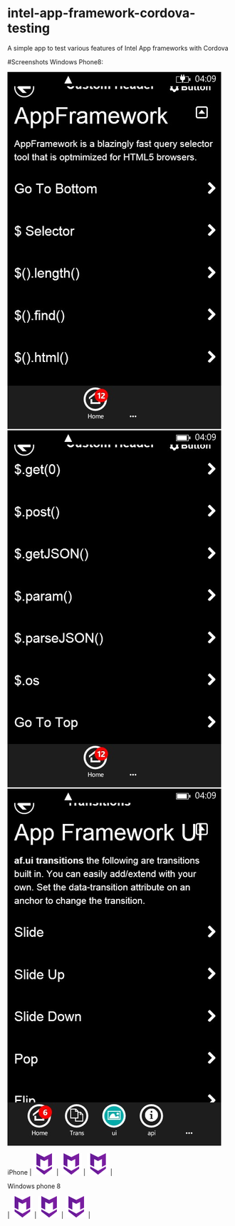 intel-app-framework-cordova-testing
===================================

A simple app to test various features of Intel App frameworks with Cordova

#Screenshots
Windows Phone8:

![alt text](https://raw.githubusercontent.com/sivakumarbdu/intel-app-framework-cordova-testing/master/www/images/screen1.jpg "Logo Title Text 1")
      ![alt text](https://raw.githubusercontent.com/sivakumarbdu/intel-app-framework-cordova-testing/master/www/images/screen2.jpg "Logo Title Text 1")             ![alt text](https://raw.githubusercontent.com/sivakumarbdu/intel-app-framework-cordova-testing/master/www/images/screen3.jpg "Logo Title Text 1")  









iPhone
|     ![alt text](https://github.com/adam-p/markdown-here/raw/master/src/common/images/icon48.png "Logo Title Text 1")
    | ![alt text](https://github.com/adam-p/markdown-here/raw/master/src/common/images/icon48.png "Logo Title Text 1")           | ![alt text](https://github.com/adam-p/markdown-here/raw/master/src/common/images/icon48.png "Logo Title Text 1")  |



Windows phone 8 

|     ![alt text](https://github.com/adam-p/markdown-here/raw/master/src/common/images/icon48.png "Logo Title Text 1")
    | ![alt text](https://github.com/adam-p/markdown-here/raw/master/src/common/images/icon48.png "Logo Title Text 1")           | ![alt text](https://github.com/adam-p/markdown-here/raw/master/src/common/images/icon48.png "Logo Title Text 1")  |


